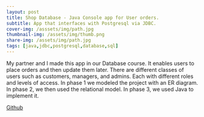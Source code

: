 ```yaml
---
layout: post
title: Shop Database - Java Console app for User orders. 
subtitle: App that interfaces with Postgresql via JDBC.
cover-img: /asssets/img/path.jpg
thumbnail-img: /assets/img/thumb.png
share-img: /assets/img/path.jpg
tags: [java,jdbc,postgresql,database,sql]
---
```


My partner and I made this app in our Database course. It enables users to place orders and then update them later. There are different classes of users such as customers, managers, and admins. Each with different roles and levels of access. In phase 1 we modeled the project with an ER diagram. In phase 2, we then used the relational model. In phase 3, we used Java to implement it. 

[Github](https://github.com/patrickfenn/cs166-Shop-Database)

